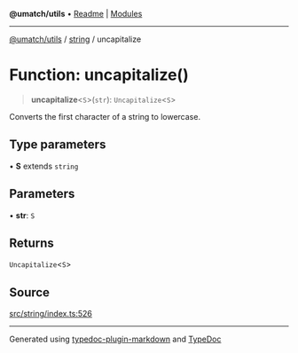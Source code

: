 **@umatch/utils** • [Readme](../../index.md) \| [Modules](../../modules.md)

***

[@umatch/utils](../../modules.md) / [string](../index.md) / uncapitalize

# Function: uncapitalize()

> **uncapitalize**\<`S`\>(`str`): `Uncapitalize`\<`S`\>

Converts the first character of a string to lowercase.

## Type parameters

• **S** extends `string`

## Parameters

• **str**: `S`

## Returns

`Uncapitalize`\<`S`\>

## Source

[src/string/index.ts:526](https://github.com/umatch-oficial/utils/blob/c6d91fc/src/string/index.ts#L526)

***

Generated using [typedoc-plugin-markdown](https://www.npmjs.com/package/typedoc-plugin-markdown) and [TypeDoc](https://typedoc.org/)
